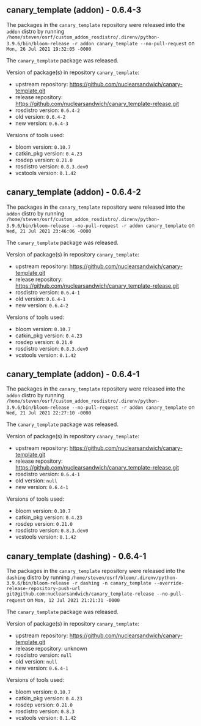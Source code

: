 ## canary_template (addon) - 0.6.4-3

The packages in the `canary_template` repository were released into the `addon` distro by running `/home/steven/osrf/custom_addon_rosdistro/.direnv/python-3.9.6/bin/bloom-release -r addon canary_template --no-pull-request` on `Mon, 26 Jul 2021 19:32:05 -0000`

The `canary_template` package was released.

Version of package(s) in repository `canary_template`:

- upstream repository: https://github.com/nuclearsandwich/canary-template.git
- release repository: https://github.com/nuclearsandwich/canary_template-release.git
- rosdistro version: `0.6.4-2`
- old version: `0.6.4-2`
- new version: `0.6.4-3`

Versions of tools used:

- bloom version: `0.10.7`
- catkin_pkg version: `0.4.23`
- rosdep version: `0.21.0`
- rosdistro version: `0.8.3.dev0`
- vcstools version: `0.1.42`


## canary_template (addon) - 0.6.4-2

The packages in the `canary_template` repository were released into the `addon` distro by running `/home/steven/osrf/custom_addon_rosdistro/.direnv/python-3.9.6/bin/bloom-release --no-pull-request -r addon canary_template` on `Wed, 21 Jul 2021 23:46:06 -0000`

The `canary_template` package was released.

Version of package(s) in repository `canary_template`:

- upstream repository: https://github.com/nuclearsandwich/canary-template.git
- release repository: https://github.com/nuclearsandwich/canary_template-release.git
- rosdistro version: `0.6.4-1`
- old version: `0.6.4-1`
- new version: `0.6.4-2`

Versions of tools used:

- bloom version: `0.10.7`
- catkin_pkg version: `0.4.23`
- rosdep version: `0.21.0`
- rosdistro version: `0.8.3.dev0`
- vcstools version: `0.1.42`


## canary_template (addon) - 0.6.4-1

The packages in the `canary_template` repository were released into the `addon` distro by running `/home/steven/osrf/custom_addon_rosdistro/.direnv/python-3.9.6/bin/bloom-release --no-pull-request -r addon canary_template` on `Wed, 21 Jul 2021 22:27:10 -0000`

The `canary_template` package was released.

Version of package(s) in repository `canary_template`:

- upstream repository: https://github.com/nuclearsandwich/canary-template.git
- release repository: https://github.com/nuclearsandwich/canary_template-release.git
- rosdistro version: `0.6.4-1`
- old version: `null`
- new version: `0.6.4-1`

Versions of tools used:

- bloom version: `0.10.7`
- catkin_pkg version: `0.4.23`
- rosdep version: `0.21.0`
- rosdistro version: `0.8.3.dev0`
- vcstools version: `0.1.42`


## canary_template (dashing) - 0.6.4-1

The packages in the `canary_template` repository were released into the `dashing` distro by running `/home/steven/osrf/bloom/.direnv/python-3.9.6/bin/bloom-release -r dashing -n canary_template --override-release-repository-push-url git@github.com:nuclearsandwich/canary_template-release --no-pull-request` on `Mon, 12 Jul 2021 21:21:31 -0000`

The `canary_template` package was released.

Version of package(s) in repository `canary_template`:

- upstream repository: https://github.com/nuclearsandwich/canary-template.git
- release repository: unknown
- rosdistro version: `null`
- old version: `null`
- new version: `0.6.4-1`

Versions of tools used:

- bloom version: `0.10.7`
- catkin_pkg version: `0.4.23`
- rosdep version: `0.21.0`
- rosdistro version: `0.8.3`
- vcstools version: `0.1.42`


